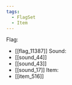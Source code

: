 ```yaml
---
tags:
  - FlagSet
  - Item
---
```

Flag:
- [[flag_11387]]
Sound:
- [[sound_44]]
- [[sound_43]]
- [[sound_17]]
Item:
- [[item_516]]
